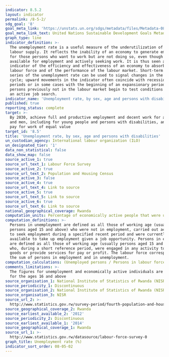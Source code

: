 ```yaml
---
indicator: 8.5.2
layout: indicator
permalink: /8-5-2/
sdg_goal: '8'
goal_meta_link: 'https://unstats.un.org/sdgs/metadata/files/Metadata-08-05-02.pdf '
goal_meta_link_text: United Nations Sustainable Development Goals Metadata (PDF 383 KB)
graph_type: line
indicator_definition: >-
  The unemployment rate is a useful measure of the underutilization of the
  labour supply. It reflects the inability of an economy to generate employment
  for those persons who want to work but are not doing so, even though they are
  available for employment and actively seeking work. It is thus seen as an
  indicator of the efficiency and effectiveness of an economy to absorb its
  labour force and of the performance of the labour market. Short-term time
  series of the unemployment rate can be used to signal changes in the business
  cycle; upward movements in the indicator often coincide with recessionary
  periods or in some cases with the beginning of an expansionary period as
  persons previously not in the labour market begin to test conditions through
  an active job search.
indicator_name: 'Unemployment rate, by sex, age and persons with disabilities'
published: true
reporting_status: complete
target: >-
  By 2030, achieve full and productive employment and decent work for all women
  and men, including for young people and persons with disabilities, and equal
  pay for work of equal value
target_id: '8.5'
title: 'Unemployment rate, by sex, age and persons with disabilities'
un_custodian_agency: International labour organization (ILO)
un_designated_tier: '1'
data_non_statistical: false
data_show_map: false
source_active_1: true
source_url_text_1: Labour Force Survey
source_active_2: true
source_url_text_2: Population and Housing Census
source_active_3: false
source_active_4: true
source_url_text_4: Link to source
source_active_5: true
source_url_text_5: Link to source
source_active_6: true
source_url_text_6: Link to source
national_geographical_coverage: Rwanda
computation_units: Percentage of economically active people that were unemployed
computation_definitions: >-
  Persons in unemployment are defined as all those of working age (usually
  persons aged 15 and above) who were not in employment, carried out activities
  to seek employment during a specified recent period and were currently
  available to take up employment given a job opportunity. Persons in employment
  are defined as all those of working age (usually persons aged 15 and above)
  who, during a short reference period, were engaged in any activity to produce
  goods or provide services for pay or profit. The labour force corresponds to
  the sum of persons in employment and in unemployment.
computation_calculations: (Unemployed persons / Persons in labour force) * 100
comments_limitations: >-
  The figures for unemployment and economically active individuals are measured
  for the ages 16 and above
source_organisation_1: National Institute of Statistics of Rwanda (NISR)
source_periodicity_1: Discontinuous
source_organisation_2: National Institute of Statistics of Rwanda (NISR)
source_organisation_3: NISR
source_url_2: >-
  http://www.statistics.gov.rw/survey-period/fourth-population-and-housing-census-2012
source_geographical_coverage_2: Rwanda
source_earliest_available_2: '2012'
source_periodicity_2: Discontinuous
source_earliest_available_1: '2014'
source_geographical_coverage_1: Rwanda
source_url_1: >-
  http://www.statistics.gov.rw/datasource/labour-force-survey-0
graph_title: Unemployment rate (%)
indicator_sort_order: 08-05-02
---
```

